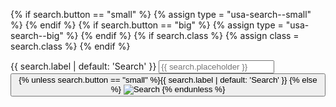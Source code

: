{% if search.button == "small" %}
  {% assign type = "usa-search--small" %}
{% endif %}
{% if search.button == "big" %}
  {% assign type = "usa-search--big" %}
{% endif %}
{% if search.class %}
  {% assign class = search.class %}
{% endif %}
<section aria-label="Search component">
<form class="usa-search {{ type }}" role="search">
<label class="usa-sr-only" for="search-field">{{ search.label | default: 'Search' }}</label>
<input class="usa-input" id="search-field" type="search" name="search" placeholder="{{ search.placeholder }}" />
<button class="usa-button {{ class }}" type="submit">
{% unless search.button == "small" %}<span class="usa-search__submit-text">{{ search.label | default: 'Search'  }}</span>
{% else %}
<img src="/assets/img/usa-icons-bg/search--white.svg" class="usa-search__submit-icon" alt="Search"/>
{% endunless %}
</button>
</form>
</section>